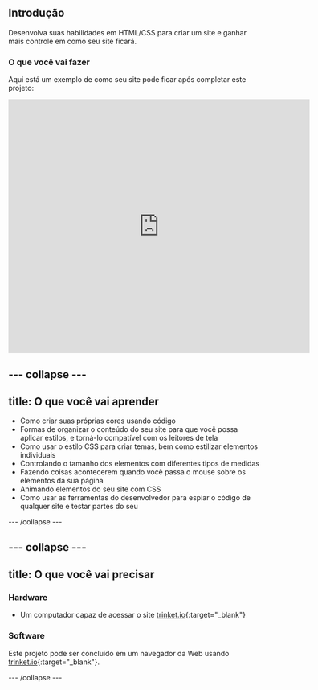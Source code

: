 ## Introdução

Desenvolva suas habilidades em HTML/CSS para criar um site e ganhar mais controle em como seu site ficará.

### O que você vai fazer

Aqui está um exemplo de como seu site pode ficar após completar este projeto:

<div class="trinket">
  <iframe src="https://trinket.io/embed/html/82305bd2ab?outputOnly=true&start=result" width="600" height="505" frameborder="0" marginwidth="0" marginheight="0" allowfullscreen>
  </iframe>
</div>

--- collapse ---
---
title: O que você vai aprender
---

+ Como criar suas próprias cores usando código
+ Formas de organizar o conteúdo do seu site para que você possa aplicar estilos, e torná-lo compatível com os leitores de tela
+ Como usar o estilo CSS para criar temas, bem como estilizar elementos individuais
+ Controlando o tamanho dos elementos com diferentes tipos de medidas
+ Fazendo coisas acontecerem quando você passa o mouse sobre os elementos da sua página
+ Animando elementos do seu site com CSS
+ Como usar as ferramentas do desenvolvedor para espiar o código de qualquer site e testar partes do seu

--- /collapse ---

--- collapse ---
---
title: O que você vai precisar
---

### Hardware

+ Um computador capaz de acessar o site [trinket.io](https://trinket.io){:target="_blank"}

### Software

Este projeto pode ser concluído em um navegador da Web usando [trinket.io](https://trinket.io){:target="_blank"}.

--- /collapse ---